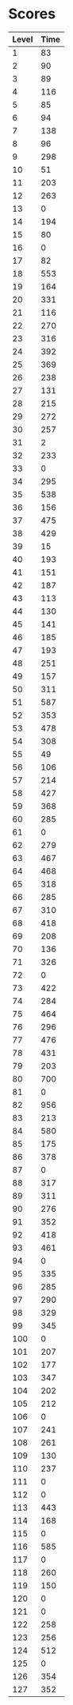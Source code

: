# Scores
| Level | Time |
|-------|------|
|1      |83    |
|2      |90    |
|3      |89    |
|4      |116   |
|5      |85    |
|6      |94    |
|7      |138   |
|8      |96    |
|9      |298   |
|10     |51    |
|11     |203   |
|12     |263   |
|13     |0     |
|14     |194   |
|15     |80    |
|16     |0     |
|17     |82    |
|18     |553   |
|19     |164   |
|20     |331   |
|21     |116   |
|22     |270   |
|23     |316   |
|24     |392   |
|25     |369   |
|26     |238   |
|27     |131   |
|28     |215   |
|29     |272   |
|30     |257   |
|31     |2     |
|32     |233   |
|33     |0     |
|34     |295   |
|35     |538   |
|36     |156   |
|37     |475   |
|38     |429   |
|39     |15    |
|40     |193   |
|41     |151   |
|42     |187   |
|43     |113   |
|44     |130   |
|45     |141   |
|46     |185   |
|47     |193   |
|48     |251   |
|49     |157   |
|50     |311   |
|51     |587   |
|52     |353   |
|53     |478   |
|54     |308   |
|55     |49    |
|56     |106   |
|57     |214   |
|58     |427   |
|59     |368   |
|60     |285   |
|61     |0     |
|62     |279   |
|63     |467   |
|64     |468   |
|65     |318   |
|66     |285   |
|67     |310   |
|68     |418   |
|69     |208   |
|70     |136   |
|71     |326   |
|72     |0     |
|73     |422   |
|74     |284   |
|75     |464   |
|76     |296   |
|77     |476   |
|78     |431   |
|79     |203   |
|80     |700   |
|81     |0     |
|82     |956   |
|83     |213   |
|84     |580   |
|85     |175   |
|86     |378   |
|87     |0     |
|88     |317   |
|89     |311   |
|90     |276   |
|91     |352   |
|92     |418   |
|93     |461   |
|94     |0     |
|95     |335   |
|96     |285   |
|97     |290   |
|98     |329   |
|99     |345   |
|100    |0     |
|101    |207   |
|102    |177   |
|103    |347   |
|104    |202   |
|105    |212   |
|106    |0     |
|107    |241   |
|108    |261   |
|109    |130   |
|110    |237   |
|111    |0     |
|112    |0     |
|113    |443   |
|114    |168   |
|115    |0     |
|116    |585   |
|117    |0     |
|118    |260   |
|119    |150   |
|120    |0     |
|121    |0     |
|122    |258   |
|123    |256   |
|124    |512   |
|125    |0     |
|126    |354   |
|127    |352   |
